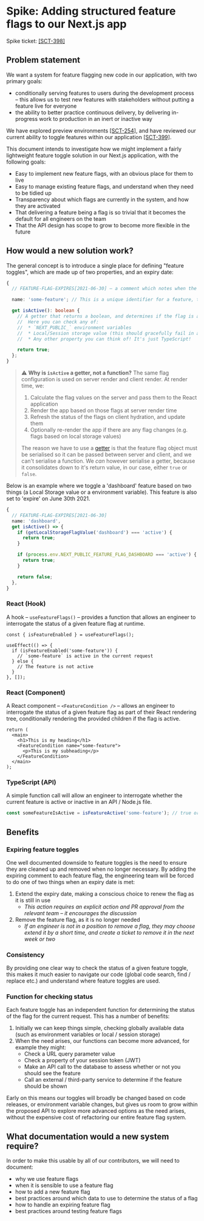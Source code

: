 # Spike: Adding structured feature flags to our Next.js app

Spike ticket: [[SCT-398]](https://hackney.atlassian.net/browse/SCT-398)

## Problem statement

We want a system for feature flagging new code in our application, with two primary goals:

- conditionally serving features to users during the development process – this allows us to test new features with stakeholders without putting a feature live for everyone
- the ability to better practice continuous delivery, by delivering in-progress work to production in an inert or inactive way

We have explored preview environments [[SCT-254]](https://hackney.atlassian.net/browse/SCT-254), and have reviewed our current ability to toggle features within our application [[SCT-399]](https://hackney.atlassian.net/browse/SCT-399).

This document intends to investigate how we might implement a fairly lightweight feature toggle solution in our Next.js application, with the following goals:

- Easy to implement new feature flags, with an obvious place for them to live
- Easy to manage existing feature flags, and understand when they need to be tidied up
- Transparency about which flags are currently in the system, and how they are activated
- That delivering a feature being a flag is so trivial that it becomes the default for all engineers on the team
- That the API design has scope to grow to become more flexible in the future

## How would a new solution work?

The general concept is to introduce a single place for defining "feature toggles", which are made up of two properties, and an expiry date:

```ts
{
  // FEATURE-FLAG-EXPIRES[2021-06-30] – a comment which notes when the feature toggle should be removed (this will cause an ESLint failure if the date is in the past)

  name: 'some-feature'; // This is a unique identifier for a feature, that can be used later in code to reference it

  get isActive(): boolean {
    // A getter that returns a boolean, and determines if the flag is active or not.
    //  Here you can check any of:
    //  * `NEXT_PUBLIC_` environment variables
    //  * Local/Session storage value (this should gracefully fail in a non-browser environment)
    //  * Any other property you can think of! It's just TypeScript!

    return true;
  };
}
```

> ⚠️ **Why is `isActive` a getter, not a function?** The same flag configuration is used on server render and client render. At render time, we:
>
> 1. Calculate the flag values on the server and pass them to the React application
> 2. Render the app based on those flags at server render time
> 3. Refresh the status of the flags on client hydration, and update them
> 4. Optionally re-render the app if there are any flag changes (e.g. flags based on local storage values)
>
> The reason we have to use a [getter](https://developer.mozilla.org/en-US/docs/Web/JavaScript/Reference/Functions/get) is that the feature flag object must be serialised so it can be passed between server and client, and we can't serialise a function. We _can_ however serialise a getter, because it consolidates down to it's return value, in our case, either `true` or `false`.

Below is an example where we toggle a 'dashboard' feature based on two things (a Local Storage value or a environment variable). This feature is also set to 'expire' on June 30th 2021.

```ts
{
  // FEATURE-FLAG-EXPIRES[2021-06-30]
  name: 'dashboard',
  get isActive() => {
    if (getLocalStorageFlagValue('dashboard') === 'active') {
      return true;
    }

    if (process.env.NEXT_PUBLIC_FEATURE_FLAG_DASHBOARD === 'active') {
      return true;
    }

    return false;
  },
}
```

### React (Hook)

A hook – `useFeatureFlags()` – provides a function that allows an engineer to interrogate the status of a given feature flag at runtime.

```tsx
const { isFeatureEnabled } = useFeatureFlags();

useEffect(() => {
  if (isFeatureEnabled('some-feature')) {
    // `some-feature` is active in the current request
  } else {
    // The feature is not active
  }
}, []);
```

### React (Component)

A React component – `<FeatureCondition />` – allows an engineer to interrogate the status of a given feature flag as part of their React rendering tree, conditionally rendering the provided children if the flag is active.

```tsx
return (
  <main>
    <h1>This is my heading</h1>
    <FeatureCondition name="some-feature">
      <p>This is my subheading</p>
    </FeatureCondition>
  </main>
);
```

### TypeScript (API)

A simple function call will allow an engineer to interrogate whether the current feature is active or inactive in an API / Node.js file.

```ts
const someFeatureIsActive = isFeatureActive('some-feature'); // true or false
```

## Benefits

### Expiring feature toggles

One well documented downside to feature toggles is the need to ensure they are cleaned up and removed when no longer necessary. By adding the expiring comment to each feature flag, the engineering team will be forced to do one of two things when an expiry date is met:

1. Extend the expiry date, making a conscious choice to renew the flag as it is still in use
   - _This action requires an explicit action and PR approval from the relevant team – it encourages the discussion_
2. Remove the feature flag, as it is no longer needed
   - _If an engineer is not in a position to remove a flag, they may choose extend it by a short time, and create a ticket to remove it in the next week or two_

### Consistency

By providing one clear way to check the status of a given feature toggle, this makes it much easier to navigate our code (global code search, find / replace etc.) and understand where feature toggles are used.

### Function for checking status

Each feature toggle has an independent function for determining the status of the flag for the current request. This has a number of benefits:

1. Initially we can keep things simple, checking globally available data (such as environment variables or local / session storage)
2. When the need arises, our functions can become more advanced, for example they might:
   - Check a URL query parameter value
   - Check a property of your session token (JWT)
   - Make an API call to the database to assess whether or not you should see the feature
   - Call an external / third-party service to determine if the feature should be shown

Early on this means our toggles will broadly be changed based on code releases, or environment variable changes, but gives us room to grow within the proposed API to explore more advanced options as the need arises, without the expensive cost of refactoring our entire feature flag system.

## What documentation would a new system require?

In order to make this usable by all of our contributors, we will need to document:

- why we use feature flags
- when it is sensible to use a feature flag
- how to add a new feature flag
- best practices around which data to use to determine the status of a flag
- how to handle an expiring feature flag
- best practices around testing feature flags
